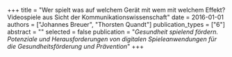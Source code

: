 +++
title = "Wer spielt was auf welchem Gerät mit wem mit welchem Effekt? Videospiele aus Sicht der Kommunikationswissenschaft"
date = 2016-01-01
authors = ["Johannes Breuer", "Thorsten Quandt"]
publication_types = ["6"]
abstract = ""
selected = false
publication = "*Gesundheit spielend fördern. Potenziale und Herausforderungen von digitalen Spieleanwendungen für die Gesundheitsförderung und Prävention*"
+++

